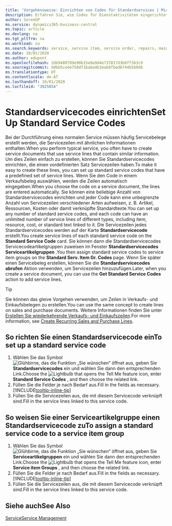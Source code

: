 ```yaml
---
title: 'Vorgehensweise: Einrichten von Codes für Standardservices | Microsoft Docs'
description: Erfahren Sie, wie Codes für Dienstaktivitäten eingerichtet werden, die Sie häufig ausführen.
author: SorenGP
ms.service: dynamics365-business-central
ms.topic: article
ms.devlang: na
ms.tgt_pltfrm: na
ms.workload: na
ms.search.keywords: service, service item, service order, repairs, maintenance
ms.date: 10/01/2020
ms.author: edupont
ms.openlocfilehash: 2db9480789e90b15e0a9d4e737817d3b8ff3b3c9
ms.sourcegitcommit: ddbb5cede750df1baba4b3eab8fbed6744b5b9d6
ms.translationtype: HT
ms.contentlocale: de-AT
ms.lasthandoff: 10/01/2020
ms.locfileid: "3925854"
---
```

# <a name="set-up-standard-service-codes"></a><span data-ttu-id="623f0-103">Standardservicecodes einrichten</span><span class="sxs-lookup"><span data-stu-id="623f0-103">Set Up Standard Service Codes</span></span>

<span data-ttu-id="623f0-104">Bei der Durchführung eines normalen Service müssen häufig Servicebelege erstellt werden, die Servicezeilen mit ähnlichen Informationen enthalten.</span><span class="sxs-lookup"><span data-stu-id="623f0-104">When you perform typical service, you often have to create service documents that use service lines that contain similar information.</span></span> <span data-ttu-id="623f0-105">Um dies Zeilen einfach zu erstellen, können Sie Standardservicecodes einrichten, die einen vordefinierten Satz Servicezeilen haben.</span><span class="sxs-lookup"><span data-stu-id="623f0-105">To make it easy to create these lines, you can set up standard service codes that have a predefined set of service lines.</span></span> <span data-ttu-id="623f0-106">Wenn Sie den Code in einem Verkaufsbeleg auswählen, werden die Zeilen automatisch eingegeben.</span><span class="sxs-lookup"><span data-stu-id="623f0-106">When you choose the code on a service document, the lines are entered automatically.</span></span> <span data-ttu-id="623f0-107">Sie können eine beliebige Anzahl von Standardservicecodes einrichten und jeder Code kann eine unbegrenzte Anzahl von Servicezeilen verschiedener Arten aufweisen, z. B. Artikel, Ressourcen, Kosten oder damit verknüpfte Standardtexte.</span><span class="sxs-lookup"><span data-stu-id="623f0-107">You can set up any number of standard service codes, and each code can have an unlimited number of service lines of different types, including item, resource, cost, or standard text linked to it.</span></span> <span data-ttu-id="623f0-108">Die Servicezeilen jedes Standardservicecodes werden auf der Karte **Standardservicecode** erstellt.</span><span class="sxs-lookup"><span data-stu-id="623f0-108">You create service lines of each standard service code on the **Standard Service Code** card.</span></span> <span data-ttu-id="623f0-109">Sie können dann die Standardservicecodes Servicecodeartikelgruppen zuweisen im Fenster **Standardservicecodes Serviceartikelgruppen** .</span><span class="sxs-lookup"><span data-stu-id="623f0-109">You then assign standard service codes to service item groups on the **Standard Serv. Item Gr. Codes** page.</span></span> <span data-ttu-id="623f0-110">Wenn Sie später einen Servicebeleg erstellen, können Sie die **Standardservicecodes abrufen** Aktion verwenden, um Servicezeilen hinzuzufügen.</span><span class="sxs-lookup"><span data-stu-id="623f0-110">Later, when you create a service document, you can use the **Get Standard Service Codes** action to add service lines.</span></span>  
  
> [!Tip]
> <span data-ttu-id="623f0-111">Sie können das gleive Vorgehen verwenden, um Zeilen in Verkaufs- und Einkaufsbelegen zu erstellen.</span><span class="sxs-lookup"><span data-stu-id="623f0-111">You can use the same concept to create lines on sales and purchase documents.</span></span> <span data-ttu-id="623f0-112">Weitere Informationen finden Sie unter [Erstellen Sie wiederkehrende Verkaufs- und Einkaufszeilen](sales-how-work-standard-lines.md).</span><span class="sxs-lookup"><span data-stu-id="623f0-112">For more information, see [Create Recurring Sales and Purchase Lines](sales-how-work-standard-lines.md).</span></span>  
  
## <a name="to-set-up-a-standard-service-code"></a><span data-ttu-id="623f0-113">So richten Sie einen Standardservicecode ein</span><span class="sxs-lookup"><span data-stu-id="623f0-113">To set up a standard service code</span></span>

1. <span data-ttu-id="623f0-114">Wählen Sie das Symbol ![Glühbirne, das die Funktion „Sie wünschen“ öffnet](media/ui-search/search_small.png "Tell Me-Funktion") aus, geben Sie **Standardservicecodes** ein und wählen Sie dann den entsprechenden Link.</span><span class="sxs-lookup"><span data-stu-id="623f0-114">Choose the ![Lightbulb that opens the Tell Me feature](media/ui-search/search_small.png "Tell me what you want to do") icon, enter **Standard Service Codes** , and then choose the related link.</span></span>  
2. <span data-ttu-id="623f0-115">Füllen Sie die Felder je nach Bedarf aus.</span><span class="sxs-lookup"><span data-stu-id="623f0-115">Fill in the fields as necessary.</span></span> [!INCLUDE[tooltip-inline-tip](includes/tooltip-inline-tip_md.md)]  
3. <span data-ttu-id="623f0-116">Füllen Sie die Servicezeilen aus, die mit diesem Servicecode verknüpft sind.</span><span class="sxs-lookup"><span data-stu-id="623f0-116">Fill in the service lines linked to this service code.</span></span>  

## <a name="to-assign-a-standard-service-code-to-a-service-item-group"></a><span data-ttu-id="623f0-117">So weisen Sie einer Serviceartikelgruppe einen Standardservicecode zu</span><span class="sxs-lookup"><span data-stu-id="623f0-117">To assign a standard service code to a service item group</span></span>

1. <span data-ttu-id="623f0-118">Wählen Sie das Symbol ![Glühbirne, das die Funktion „Sie wünschen“ öffnet](media/ui-search/search_small.png "Tell Me-Funktion") aus, geben Sie **Serviceartikelgruppen** ein und wählen Sie dann den entsprechenden Link.</span><span class="sxs-lookup"><span data-stu-id="623f0-118">Choose the ![Lightbulb that opens the Tell Me feature](media/ui-search/search_small.png "Tell me what you want to do") icon, enter **Service item Groups** , and then choose the related link.</span></span>  
2. <span data-ttu-id="623f0-119">Füllen Sie die Felder je nach Bedarf aus.</span><span class="sxs-lookup"><span data-stu-id="623f0-119">Fill in the fields as necessary.</span></span> [!INCLUDE[tooltip-inline-tip](includes/tooltip-inline-tip_md.md)]
3. <span data-ttu-id="623f0-120">Füllen Sie die Servicezeilen aus, die mit diesem Servicecode verknüpft sind.</span><span class="sxs-lookup"><span data-stu-id="623f0-120">Fill in the service lines linked to this service code.</span></span>  

## <a name="see-also"></a><span data-ttu-id="623f0-121">Siehe auch</span><span class="sxs-lookup"><span data-stu-id="623f0-121">See Also</span></span>

[<span data-ttu-id="623f0-122">Service</span><span class="sxs-lookup"><span data-stu-id="623f0-122">Service Management</span></span>](service-service.md)
